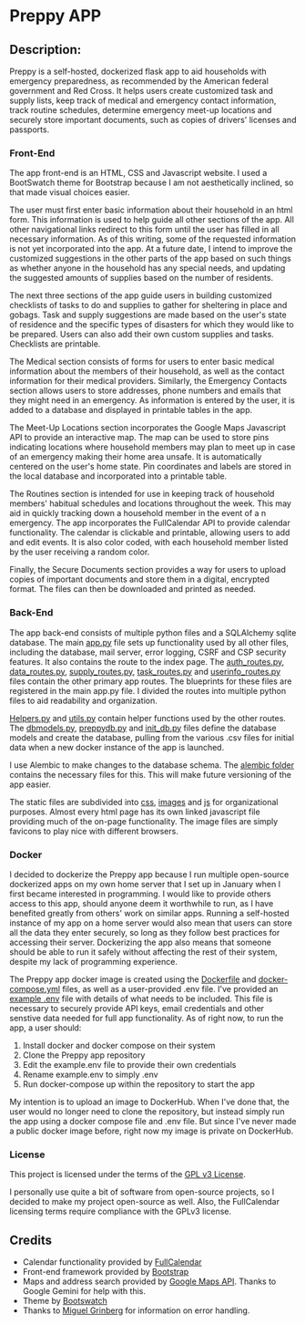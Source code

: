 # Preppy APP
## Description:

Preppy is a self-hosted, dockerized flask app to aid households with emergency preparedness, as recommended by the American federal government and Red Cross. It helps users create customized task and supply lists, keep track of medical and emergency contact information, track routine schedules, determine emergency meet-up locations and securely store important documents, such as copies of drivers' licenses and passports.

### Front-End

The app front-end is an HTML, CSS and Javascript website. I used a BootSwatch theme for Bootstrap because I am not aesthetically inclined, so that made visual choices easier.

The user must first enter basic information about their household in an html form. This information is used to help guide all other sections of the app. All other navigational links redirect to this form until the user has filled in all necessary information. As of this writing, some of the requested information is not yet incorporated into the app. At a future date, I intend to improve the customized suggestions in the other parts of the app based on such things as whether anyone in the household has any special needs, and updating the suggested amounts of supplies based on the number of residents.

The next three sections of the app guide users in building customized checklists of tasks to do and supplies to gather for sheltering in place and gobags. Task and supply suggestions are made based on the user's state of residence and the specific types of disasters for which they would like to be prepared. Users can also add their own custom supplies and tasks. Checklists are printable.

The Medical section consists of forms for users to enter basic medical information about the members of their household, as well as the contact information for their medical providers. Similarly, the Emergency Contacts section allows users to store addresses, phone numbers and emails that they might need in an emergency. As information is entered by the user, it is added to a database and displayed in printable tables in the app.

The Meet-Up Locations section incorporates the Google Maps Javascript API to provide an interactive map. The map can be used to store pins indicating locations where household members may plan to meet up in case of an emergency making their home area unsafe. It is automatically centered on the user's home state. Pin coordinates and labels are stored in the local database and incorporated into a printable table.

The Routines section is intended for use in keeping track of household members' habitual schedules and locations throughout the week. This may aid in quickly tracking down a household member in the event of a n emergency. The app incorporates the FullCalendar API to provide calendar functionality. The calendar is clickable and printable, allowing users to add and edit events. It is also color coded, with each household member listed by the user receiving a random color.

Finally, the Secure Documents section provides a way for users to upload copies of important documents and store them in a digital, encrypted format. The files can then be downloaded and printed as needed.

### Back-End

The app back-end consists of multiple python files and a SQLAlchemy sqlite database. The main [app.py](./app.py) file sets up functionality used by all other files, including the database, mail server, error logging, CSRF and CSP security features. It also contains the route to the index page. The [auth_routes.py](./auth_routes.py), [data_routes.py](./data_routes.py), [supply_routes.py](./supply_routes.py), [task_routes.py](./task_routes.py) and [userinfo_routes.py](./userinfo_routes.py) files contain the other primary app routes. The blueprints for these files are registered in the main app.py file. I divided the routes into multiple python files to aid readability and organization.

[Helpers.py](./helpers.py) and [utils.py](./utils.py) contain helper functions used by the other routes. The [dbmodels.py](./dbmodels.py), [preppydb.py](./preppydb.py) and [init_db.py](./init_db.py) files define the database models and create the database, pulling from the various .csv files for initial data when a new docker instance of the app is launched.

I use Alembic to make changes to the database schema. The [alembic folder](./alembic) contains the necessary files for this. This will make future versioning of the app easier.

The static files are subdivided into [css](./static/css), [images](./static/images) and [js](./static/js) for organizational purposes. Almost every html page has its own linked javascript file providing much of the on-page functionality. The image files are simply favicons to play nice with different browsers.

### Docker

I decided to dockerize the Preppy app because I run multiple open-source dockerized apps on my own home server that I set up in January when I first became interested in programming. I would like to provide others access to this app, should anyone deem it worthwhile to run, as I have benefited greatly from others' work on similar apps. Running a self-hosted instance of my app on a home server would also mean that users can store all the data they enter securely, so long as they follow best practices for accessing their server. Dockerizing the app also means that someone should be able to run it safely without affecting the rest of their system, despite my lack of programming experience.

The Preppy app docker image is created using the [Dockerfile](./Dockerfile) and [docker-compose.yml](./docker-compose.yml) files, as well as a user-provided .env file. I've provided an [example .env](./example.env) file with details of what needs to be included. This file is necessary to securely provide API keys, email credentials and other senstive data needed for full app functionality. As of right now, to run the app, a user should:
1. Install docker and docker compose on their system
2. Clone the Preppy app repository
3. Edit the example.env file to provide their own credentials
4. Rename example.env to simply .env
4. Run docker-compose up within the repository to start the app

My intention is to upload an image to DockerHub. When I've done that, the user would no longer need to clone the repository, but instead simply run the app using a docker compose file and .env file. But since I've never made a public docker image before, right now my image is private on DockerHub.

### License

This project is licensed under the terms of the [GPL v3 License](./LICENSE.txt).

I personally use quite a bit of software from open-source projects, so I decided to make my project open-source as well. Also, the FullCalendar licensing terms require compliance with the GPLv3 license.

## Credits
- Calendar functionality provided by [FullCalendar](https://fullcalendar.io/)
- Front-end framework provided by [Bootstrap](https://getbootstrap.com/)
- Maps and address search provided by [Google Maps API](https://developers.google.com/maps). Thanks to Google Gemini for help with this.
- Theme by [Bootswatch](https://bootswatch.com/)
- Thanks to [Miguel Grinberg](https://blog.miguelgrinberg.com/post/the-flask-mega-tutorial-part-vii-error-handling) for information on error handling.
